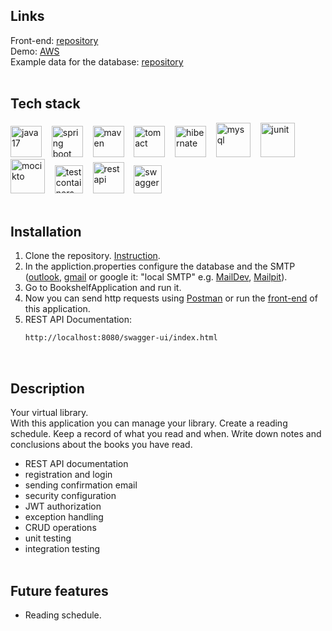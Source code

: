 ## Links
Front-end: [repository](https://github.com/willy-it-wonka/Bookshelf-frontend)\
Demo: [AWS](http://bookshelf-app.s3-website.eu-north-1.amazonaws.com)\
Example data for the database: [repository](https://github.com/willy-it-wonka/Bookshelf-database)
</br></br>

## Tech stack
<img src="https://user-images.githubusercontent.com/25181517/117201156-9a724800-adec-11eb-9a9d-3cd0f67da4bc.png" width="50px" height="auto" alt="java 17">&nbsp;&nbsp;&nbsp;
<img src="https://user-images.githubusercontent.com/25181517/183891303-41f257f8-6b3d-487c-aa56-c497b880d0fb.png" width="50px" height="auto" alt="spring boot">&nbsp;&nbsp;&nbsp;
<img src="https://user-images.githubusercontent.com/25181517/117207242-07d5a700-adf4-11eb-975e-be04e62b984b.png" width="50px" height="auto" alt="maven">&nbsp;&nbsp;&nbsp;
<img src="https://user-images.githubusercontent.com/25181517/183894676-137319b5-1364-4b6a-ba4f-e9fc94ddc4aa.png" width="50px" height="auto" alt="tomact">&nbsp;&nbsp;&nbsp;
<img src="https://user-images.githubusercontent.com/25181517/117207493-49665200-adf4-11eb-808e-a9c0fcc2a0a0.png" width="50px" height="auto" alt="hibernate">&nbsp;&nbsp;&nbsp;
<img src="https://user-images.githubusercontent.com/25181517/183896128-ec99105a-ec1a-4d85-b08b-1aa1620b2046.png" width="55px" height="auto" alt="mysql">&nbsp;&nbsp;&nbsp;
<img src="https://user-images.githubusercontent.com/25181517/117533873-484d4480-afef-11eb-9fad-67c8605e3592.png" width="55px" height="auto" alt="junit">&nbsp;&nbsp;&nbsp;
<img src="https://user-images.githubusercontent.com/25181517/183892181-ad32b69e-3603-418c-b8e7-99e976c2a784.png" width="55px" height="auto" alt="mocikto">&nbsp;&nbsp;&nbsp;
<img src="https://user-images.githubusercontent.com/25181517/184097317-690eea12-3a26-4f7c-8521-729ebbbb3f98.png" width="45px" height="auto" alt="testcontainers">&nbsp;&nbsp;&nbsp;
<img src="https://user-images.githubusercontent.com/25181517/192107858-fe19f043-c502-4009-8c47-476fc89718ad.png" width="50px" height="auto" alt="rest api">&nbsp;&nbsp;&nbsp;
<img src="https://user-images.githubusercontent.com/25181517/186711335-a3729606-5a78-4496-9a36-06efcc74f800.png" width="45px" height="auto" alt="swagger">
</br></br>

## Installation
1. Clone the repository. [Instruction](https://www.jetbrains.com/help/idea/set-up-a-git-repository.html#clone-repo).
2. In the appliction.properties configure the database and the SMTP ([outlook](https://support.microsoft.com/en-gb/office/pop-imap-and-smtp-settings-for-outlook-com-d088b986-291d-42b8-9564-9c414e2aa040), [gmail](https://www.getmailbird.com/setup/access-gmail-com-via-imap-smtp) or google it: "local SMTP" e.g. [MailDev](https://github.com/maildev/maildev), [Mailpit](https://github.com/axllent/mailpit)).
3. Go to BookshelfApplication and run it.
4. Now you can send http requests using [Postman](https://www.postman.com) or run the [front-end](https://github.com/willy-it-wonka/Bookshelf-frontend) of this application.
5. REST API Documentation:
   ``` bash
   http://localhost:8080/swagger-ui/index.html
   ```
</br>

## Description
Your virtual library.\
With this application you can manage your library. Create a reading schedule. Keep a record of what you read and when. Write down notes and conclusions about the books you have read.
</br>
* REST API documentation
* registration and login
* sending confirmation email
* security configuration
* JWT authorization
* exception handling
* CRUD operations
* unit testing
* integration testing
</br></br>

## Future features
* Reading schedule.
